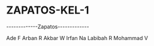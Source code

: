 # ZAPATOS-KEL-1
-------------Zapatos-------------

Ade F
Arban R
Akbar W
Irfan Na
Labibah R
Mohammad V
